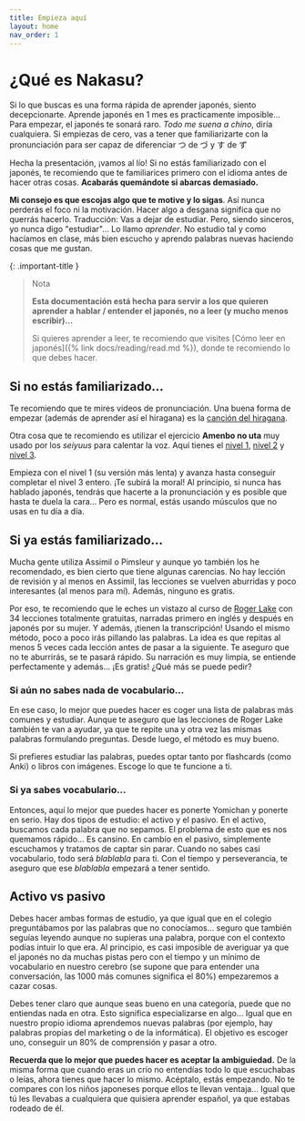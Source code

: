 ```yaml
---
title: Empieza aquí
layout: home
nav_order: 1
---
```


# ¿Qué es Nakasu?

Si lo que buscas es una forma rápida de aprender japonés, siento decepcionarte. Aprende japonés en 1 mes es practicamente imposible… Para empezar, el japonés te sonará raro. *Todo me suena a chino*, diría cualquiera. Si empiezas de cero, vas a tener que familiarizarte con la pronunciación para ser capaz de diferenciar つ de づ y す de ず

Hecha la presentación, ¡vamos al lío! Si no estás familiarizado con el japonés, te recomiendo que te familiarices primero con el idioma antes de hacer otras cosas. **Acabarás quemándote si abarcas demasiado.**

**Mi consejo es que escojas algo que te motive y lo sigas**. Así nunca perderás el foco ni la motivación. Hacer algo a desgana significa que no querrás hacerlo. Traducción: Vas a dejar de estudiar. Pero, siendo sinceros, yo nunca digo "estudiar"… Lo llamo *aprender*. No estudio tal y como hacíamos en clase, más bien escucho y aprendo palabras nuevas haciendo cosas que me gustan.

{: .important-title }
> Nota
>
> **Esta documentación está hecha para servir a los que quieren aprender a hablar / entender el japonés, no a leer (y mucho menos escribir)…**
> 
> Si quieres aprender a leer, te recomiendo que visites [Cómo leer en japonés]({% link docs/reading/read.md %}), donde te recomiendo lo que debes hacer.

## Si no estás familiarizado…

Te recomiendo que te mires videos de pronunciación. Una buena forma de empezar (además de aprender así el hiragana) es la [canción del hiragana](https://www.youtube.com/watch?v=2qk4gCZuSjk).

Otra cosa que te recomiendo es utilizar el ejercicio **Amenbo no uta** muy usado por los *seiyuus* para calentar la voz. Aquí tienes el [nivel 1](https://www.youtube.com/watch?v=3ncttcmUy_Y), [nivel 2](https://www.youtube.com/watch?v=F1_dT4ZoTMs&t=0s) y [nivel 3](https://www.youtube.com/watch?v=5ysU-0l6i3Y&t=0s).

Empieza con el nivel 1 (su versión más lenta) y avanza hasta conseguir completar el nivel 3 entero. ¡Te subirá la moral! Al principio, si nunca has hablado japonés, tendrás que hacerte a la pronunciación y es posible que hasta te duela la cara… Pero es normal, estás usando músculos que no usas en tu día a día.

## Si ya estás familiarizado…

Mucha gente utiliza Assimil o Pimsleur y aunque yo también los he recomendado, es bien cierto que tiene algunas carencias. No hay lección de revisión y al menos en Assimil, las lecciones se vuelven aburridas y poco interesantes (al menos para mí). Además, ninguno es gratis.

Por eso, te recomiendo que le eches un vistazo al curso de [Roger Lake](https://www.japaneseaudiolessons.com/free-japanese-lessons/) con 34 lecciones totalmente gratuitas, narradas primero en inglés y después en japonés por su mujer. Y además, ¡tienen la transcripción! Usando el mismo método, poco a poco irás pillando las palabras. La idea es que repitas al menos 5 veces cada lección antes de pasar a la siguiente. Te aseguro que no te aburrirás, se te pasará rápido. Su narración es muy limpia, se entiende perfectamente y además… ¡Es gratis! ¿Qué más se puede pedir?

### Si aún no sabes nada de vocabulario…

En ese caso, lo mejor que puedes hacer es coger una lista de palabras más comunes y estudiar. Aunque te aseguro que las lecciones de Roger Lake también te van a ayudar, ya que te repite una y otra vez las mismas palabras formulando preguntas. Desde luego, el método es muy bueno.

Si prefieres estudiar las palabras, puedes optar tanto por flashcards (como Anki) o libros con imágenes. Escoge lo que te funcione a ti.

### Si ya sabes vocabulario…

Entonces, aquí lo mejor que puedes hacer es ponerte Yomichan y ponerte en serio. Hay dos tipos de estudio: el activo y el pasivo. En el activo, buscamos cada palabra que no sepamos. El problema de esto que es nos quemamos rápido… Es cansino. En cambio en el pasivo, simplemente escuchamos y tratamos de captar sin parar. Cuando no sabes casi vocabulario, todo será *blablabla* para ti. Con el tiempo y perseverancia, te aseguro que ese *blablabla* empezará a tener sentido.

## Activo vs pasivo

Debes hacer ambas formas de estudio, ya que igual que en el colegio preguntábamos por las palabras que no conocíamos… seguro que también seguías leyendo aunque no supieras una palabra, porque con el contexto podías intuir lo que era. Al principio, es casi imposible de averiguar ya que el japonés no da muchas pistas pero con el tiempo y un mínimo de vocabulario en nuestro cerebro (se supone que para entender una conversación, las 1000 más comunes significa el 80%) empezaremos a cazar cosas.

Debes tener claro que aunque seas bueno en una categoría, puede que no entiendas nada en otra. Esto significa especializarse en algo… Igual que en nuestro propio idioma aprendemos nuevas palabras (por ejemplo, hay palabras propias del marketing o de la informática). El objetivo es escoger uno, conseguir un 80% de comprensión y pasar a otro.

**Recuerda que lo mejor que puedes hacer es aceptar la ambiguiedad.** De la misma forma que cuando eras un crío no entendías todo lo que escuchabas o leías, ahora tienes que hacer lo mismo. Acéptalo, estás empezando. No te compares con los niños japoneses porque ellos te llevan ventaja… Igual que tú les llevabas a cualquiera que quisiera aprender español, ya que estabas rodeado de él.